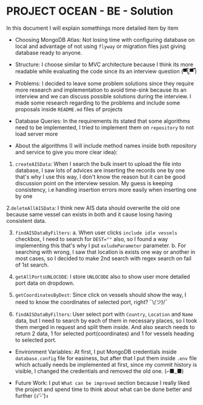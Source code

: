 # PROJECT OCEAN - BE - Solution

In this document I will explain somethings more detailed item by item
- Choosing MongoDB Atlas: Not losing time with configuring database on local and advantage of not using `flyway` or migration files just giving database ready to anyone.

- Structure: I choose similar to MVC architecture because I think its more readable while evaluating the code since its an interview question (▀̿Ĺ̯▀̿ ̿)

- Problems: I decided to leave some problem solutions since they require more research and implementation to avoid time-sink because its an interview and we can discuss possible solutions during the interview. I made some research regarding to the problems and include some proposals inside `README.md` files of projects

- Database Queries: In the requirements its stated that some algorithms need to be implemented, I tried to implement them on `repository` to not load server more

- About the algorithms (I will include method names inside both repository and service to give you more clear idea): 
1. `createAISData`: When I search the bulk insert to upload the file into database, I saw lots of advices are inserting the records one by one that's why I use this way, I don't know the reason but it can be good discussion point on the interview session. My guess is keeping consistency, i.e handling insertion errors more easily when inserting one by one

2.`deleteAllAISData`: I think new AIS data should overwrite the old one because same vessel can exists in both and it cause losing having consistent data.

3. `findAISDataByFilters`: 
    a. When user clicks `include idle vessels` checkbox, I need to search for `DEST=""` also, so I found a way implementing this that's why I put `exludeParameter` parameter.
    b. For searching with wrong, I saw that location is exists one way or another in most cases, so I decided to make 2nd search with regex search on fail of 1st search.

4. `getAllPortsUNLOCODE`: I store `UNLOCODE` also to show user more detailed port data on dropdown.

5. `getCoordinatesByDest`: Since click on vessels should show the way, I need to know the coordinates of selected port, right? ¯\\_(ツ)_/¯

6. `findAISDataByFilters`: User select port with `Country`, `Location` and `Name` data, but I need to search by each of them in necessary places, so I took them merged in request and split them inside. And also search needs to return 2 data, 1 for selected port(coordinates) and 1 for vessels heading to selected port.

- Environment Variables: At first, I put MongoDB credentials inside `database.config` file for easiness, but after that I put them inside `.env` file which actually needs be implemented at first, since my commit history is visible, I changed the credentials and removed the old one. (⌐■_■)

- Future Work: I put `What can be improved` section because I really liked the project and spend time to think about what can be done better and further (ง'̀-'́)ง